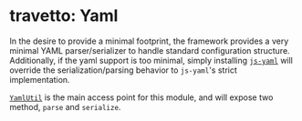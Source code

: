 travetto: Yaml
===

In the desire to provide a minimal footprint, the framework provides a very minimal YAML parser/serializer to handle standard configuration structure.  Additionally, if the yaml support is too minimal, simply installing [`js-yaml`](https://github.com/nodeca/js-yaml) will override the serialization/parsing behavior to `js-yaml`'s strict implementation.

[`YamlUtil`](./src/api.ts) is the main access point for this module, and will expose two method, `parse` and `serialize`.

